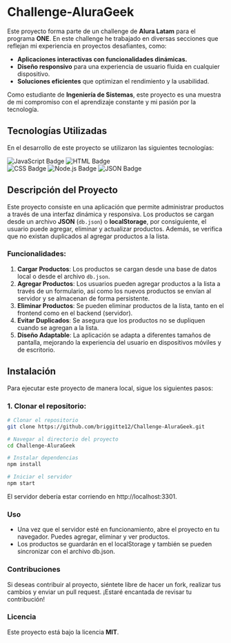 # Challenge-AluraGeek

Este proyecto forma parte de un challenge de **Alura Latam** para el programa **ONE**. En este challenge he trabajado en diversas secciones que reflejan mi experiencia en proyectos desafiantes, como:

- **Aplicaciones interactivas con funcionalidades dinámicas.**
- **Diseño responsivo** para una experiencia de usuario fluida en cualquier dispositivo.
- **Soluciones eficientes** que optimizan el rendimiento y la usabilidad.

Como estudiante de **Ingeniería de Sistemas**, este proyecto es una muestra de mi compromiso con el aprendizaje constante y mi pasión por la tecnología.

## Tecnologías Utilizadas

En el desarrollo de este proyecto se utilizaron las siguientes tecnologías:

![JavaScript Badge](https://img.shields.io/badge/JavaScript-F7DF1E?style=for-the-badge&logo=javascript&logoColor=black)
![HTML Badge](https://img.shields.io/badge/HTML-E34F26?style=for-the-badge&logo=html5&logoColor=white)  
![CSS Badge](https://img.shields.io/badge/CSS-1572B6?style=for-the-badge&logo=css3&logoColor=white)
![Node.js Badge](https://img.shields.io/badge/Node.js-339933?style=for-the-badge&logo=node.js&logoColor=white)
![JSON Badge](https://img.shields.io/badge/JSON-000000?style=for-the-badge&logo=json&logoColor=white)

## Descripción del Proyecto

Este proyecto consiste en una aplicación que permite administrar productos a través de una interfaz dinámica y responsiva. Los productos se cargan desde un archivo **JSON** (`db.json`) o **localStorage**, por consiguiente, el usuario puede agregar, eliminar y actualizar productos. Además, se verifica que no existan duplicados al agregar productos a la lista.

### Funcionalidades:

1. **Cargar Productos**: Los productos se cargan desde una base de datos local o desde el archivo `db.json`.
2. **Agregar Productos**: Los usuarios pueden agregar productos a la lista a través de un formulario, así como los nuevos productos se envían al servidor y se almacenan de forma persistente.
3. **Eliminar Productos**: Se pueden eliminar productos de la lista, tanto en el frontend como en el backend (servidor).
4. **Evitar Duplicados**: Se asegura que los productos no se dupliquen cuando se agregan a la lista.
5. **Diseño Adaptable**: La aplicación se adapta a diferentes tamaños de pantalla, mejorando la experiencia del usuario en dispositivos móviles y de escritorio.

## Instalación

Para ejecutar este proyecto de manera local, sigue los siguientes pasos:

### 1. Clonar el repositorio:

```bash
# Clonar el repositorio
git clone https://github.com/briggitte12/Challenge-AluraGeek.git

# Navegar al directorio del proyecto
cd Challenge-AluraGeek

# Instalar dependencias
npm install

# Iniciar el servidor
npm start
```

El servidor debería estar corriendo en http://localhost:3301.

### Uso

- Una vez que el servidor esté en funcionamiento, abre el proyecto en tu navegador. Puedes agregar, eliminar y ver productos.
- Los productos se guardarán en el localStorage y también se pueden sincronizar con el archivo db.json.

### Contribuciones
Si deseas contribuir al proyecto, siéntete libre de hacer un fork, realizar tus cambios y enviar un pull request. ¡Estaré encantada de revisar tu contribución!

### Licencia
Este proyecto está bajo la licencia **MIT**.
